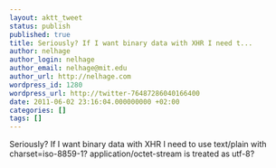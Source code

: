 ```yaml
---
layout: aktt_tweet
status: publish
published: true
title: Seriously? If I want binary data with XHR I need t...
author: nelhage
author_login: nelhage
author_email: nelhage@mit.edu
author_url: http://nelhage.com
wordpress_id: 1280
wordpress_url: http://twitter-76487286040166400
date: 2011-06-02 23:16:04.000000000 +02:00
categories: []
tags: []
---
```

Seriously? If I want binary data with XHR I need to use text&#47;plain with charset=iso-8859-1? application&#47;octet-stream is treated as utf-8?
